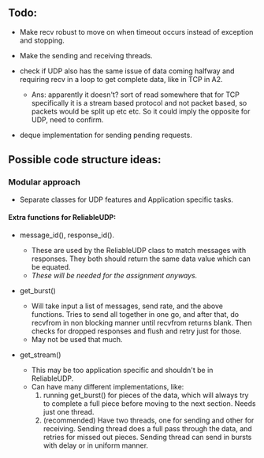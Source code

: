 ## Todo:

- Make recv robust to move on when timeout occurs instead of exception and stopping.

- Make the sending and receiving threads.

- check if UDP also has the same issue of data coming halfway and requiring recv in a loop to get complete data, like in TCP in A2.

  - Ans: apparently it doesn't? sort of read somewhere that for TCP specifically it is a stream based protocol and not packet based, so packets would be split up etc etc. So it could imply the opposite for UDP, need to confirm.

- deque implementation for sending pending requests.

## Possible code structure ideas:

### Modular approach

- Separate classes for UDP features and Application specific tasks.

#### Extra functions for ReliableUDP:

- message_id(), response_id().

  - These are used by the ReliableUDP class to match messages with responses. They both should return the same data value which can be equated.
  - _These will be needed for the assignment anyways._

- get_burst()

  - Will take input a list of messages, send rate, and the above functions. Tries to send all together in one go, and after that, do recvfrom in non blocking manner until recvfrom returns blank. Then checks for dropped responses and flush and retry just for those.
  - May not be used that much.

- get_stream()
  - This may be too application specific and shouldn't be in ReliableUDP.
  - Can have many different implementations, like:
    1. running get_burst() for pieces of the data, which will always try to complete a full piece before moving to the next section. Needs just one thread.
    2. (recommended) Have two threads, one for sending and other for receiving. Sending thread does a full pass through the data, and retries for missed out pieces. Sending thread can send in bursts with delay or in uniform manner.
